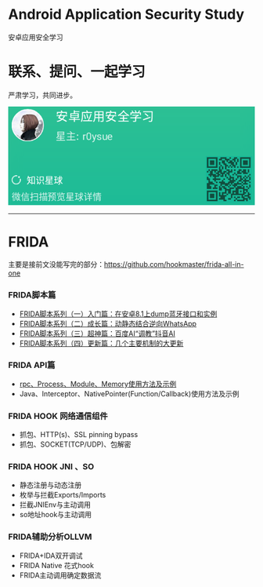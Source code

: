 # Android Application Security Study
安卓应用安全学习


# 联系、提问、一起学习

严肃学习，共同进步。

![](pic/xiaomiquan.png)

---

# FRIDA

主要是接前文没能写完的部分：https://github.com/hookmaster/frida-all-in-one

### FRIDA脚本篇

- [FRIDA脚本系列（一）入门篇：在安卓8.1上dump蓝牙接口和实例](https://github.com/hookmaster/frida-all-in-one/tree/master/04.FRIDA-SCRIPTS/FRIDA%E8%84%9A%E6%9C%AC%E7%B3%BB%E5%88%97%EF%BC%88%E4%B8%80%EF%BC%89%E5%85%A5%E9%97%A8%E7%AF%87%EF%BC%9A%E5%9C%A8%E5%AE%89%E5%8D%938.1%E4%B8%8Adump%E8%93%9D%E7%89%99%E6%8E%A5%E5%8F%A3%E5%92%8C%E5%AE%9E%E4%BE%8B)
- [FRIDA脚本系列（二）成长篇：动静态结合逆向WhatsApp](https://github.com/hookmaster/frida-all-in-one/tree/master/04.FRIDA-SCRIPTS/FRIDA%E8%84%9A%E6%9C%AC%E7%B3%BB%E5%88%97%EF%BC%88%E4%BA%8C%EF%BC%89%E6%88%90%E9%95%BF%E7%AF%87%EF%BC%9A%E5%8A%A8%E9%9D%99%E6%80%81%E7%BB%93%E5%90%88%E9%80%86%E5%90%91WhatsApp)
- [FRIDA脚本系列（三）超神篇：百度AI“调教”抖音AI](https://github.com/hookmaster/frida-all-in-one/tree/master/04.FRIDA-SCRIPTS/FRIDA%E8%84%9A%E6%9C%AC%E7%B3%BB%E5%88%97%EF%BC%88%E4%B8%89%EF%BC%89%E8%B6%85%E7%A5%9E%E7%AF%87%EF%BC%9A%E7%99%BE%E5%BA%A6AI%E2%80%9C%E8%B0%83%E6%95%99%E2%80%9D%E6%8A%96%E9%9F%B3AI)
- [FRIDA脚本系列（四）更新篇：几个主要机制的大更新](https://www.anquanke.com/post/id/177597)

### FRIDA API篇

- [rpc、Process、Module、Memory使用方法及示例](https://www.anquanke.com/post/id/195215)
- Java、Interceptor、NativePointer(Function/Callback)使用方法及示例

### FRIDA HOOK 网络通信组件

- 抓包、HTTP(s)、SSL pinning bypass
- 抓包、SOCKET(TCP/UDP)、包解密

### FRIDA HOOK JNI 、SO

- 静态注册与动态注册
- 枚举与拦截Exports/Imports
- 拦截JNIEnv与主动调用
- so地址hook与主动调用

### FRIDA辅助分析OLLVM

- FRIDA+IDA双开调试
- FRIDA Native 花式hook
- FRIDA主动调用确定数据流
